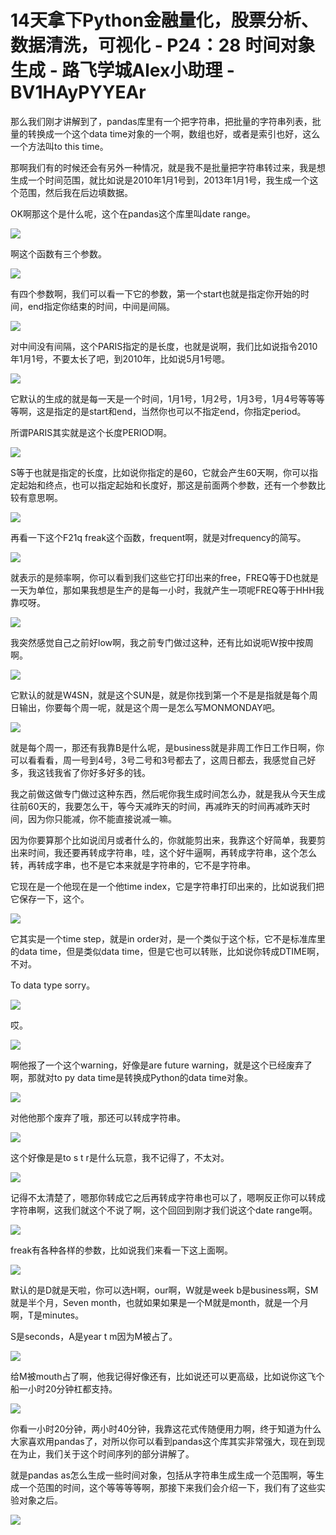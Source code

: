 # 14天拿下Python金融量化，股票分析、数据清洗，可视化 - P24：28 时间对象生成 - 路飞学城Alex小助理 - BV1HAyPYYEAr

那么我们刚才讲解到了，pandas库里有一个把字符串，把批量的字符串列表，批量的转换成一个这个data time对象的一个啊，数组也好，或者是索引也好，这么一个方法叫to this time。

那啊我们有的时候还会有另外一种情况，就是我不是批量把字符串转过来，我是想生成一个时间范围，就比如说是2010年1月1号到，2013年1月1号，我生成一个这个范围，然后我在后边填数据。

OK啊那这个是什么呢，这个在pandas这个库里叫date range。

![](img/c915a4aeb314da24626eecefeb6afdd3_1.png)

啊这个函数有三个参数。

![](img/c915a4aeb314da24626eecefeb6afdd3_3.png)

有四个参数啊，我们可以看一下它的参数，第一个start也就是指定你开始的时间，end指定你结束的时间，中间是间隔。



![](img/c915a4aeb314da24626eecefeb6afdd3_5.png)

对中间没有间隔，这个PARIS指定的是长度，也就是说啊，我们比如说指令2010年1月1号，不要太长了吧，到2010年，比如说5月1号嗯。



![](img/c915a4aeb314da24626eecefeb6afdd3_7.png)

它默认的生成的就是每一天是一个时间，1月1号，1月2号，1月3号，1月4号等等等等啊，这是指定的是start和end，当然你也可以不指定end，你指定period。

所谓PARIS其实就是这个长度PERIOD啊。

![](img/c915a4aeb314da24626eecefeb6afdd3_9.png)

S等于也就是指定的长度，比如说你指定的是60，它就会产生60天啊，你可以指定起始和终点，也可以指定起始和长度好，那这是前面两个参数，还有一个参数比较有意思啊。



![](img/c915a4aeb314da24626eecefeb6afdd3_11.png)

再看一下这个F21q freak这个函数，frequent啊，就是对frequency的简写。

![](img/c915a4aeb314da24626eecefeb6afdd3_13.png)

就表示的是频率啊，你可以看到我们这些它打印出来的free，FREQ等于D也就是一天为单位，那如果我想是生产的是每一小时，我就产生一项呢FREQ等于HHH我靠哎呀。



![](img/c915a4aeb314da24626eecefeb6afdd3_15.png)

我突然感觉自己之前好low啊，我之前专门做过这种，还有比如说呃W按中按周啊。

![](img/c915a4aeb314da24626eecefeb6afdd3_17.png)

它默认的就是W4SN，就是这个SUN是，就是你找到第一个不是是指就是每个周日输出，你要每个周一呢，就是这个周一是怎么写MONMONDAY吧。



![](img/c915a4aeb314da24626eecefeb6afdd3_19.png)

就是每个周一，那还有我靠B是什么呢，是business就是非周工作日工作日啊，你可以看看看，周一号到4号，3号二号和3号都去了，这周日都去，我感觉自己好多，我这钱我省了你好多好多的钱。

我之前做这做专门做过这种东西，然后呢你我生成时间怎么办，就是我从今天生成往前60天的，我要怎么干，等今天减昨天的时间，再减昨天的时间再减昨天时间，因为你只能减，你不能直接说减一嘛。

因为你要算那个比如说闰月或者什么的，你就能剪出来，我靠这个好简单，我要剪出来时间，我还要再转成字符串，哇，这个好牛逼啊，再转成字符串，这个怎么转，再转成字串，也不是它本来就是字符串的，它不是字符串。

它现在是一个他现在是一个他time index，它是字符串打印出来的，比如说我们把它保存一下，这个。

![](img/c915a4aeb314da24626eecefeb6afdd3_21.png)

它其实是一个time step，就是in order对，是一个类似于这个标，它不是标准库里的data time，但是类似data time，但是它也可以转账，比如说你转成DTIME啊，不对。

To data type sorry。

![](img/c915a4aeb314da24626eecefeb6afdd3_23.png)

哎。

![](img/c915a4aeb314da24626eecefeb6afdd3_25.png)

啊他报了一个这个warning，好像是are future warning，就是这个已经废弃了啊，那就对to py data time是转换成Python的data time对象。



![](img/c915a4aeb314da24626eecefeb6afdd3_27.png)

对他他那个废弃了哦，那还可以转成字符串。

![](img/c915a4aeb314da24626eecefeb6afdd3_29.png)

这个好像是是to s t r是什么玩意，我不记得了，不太对。

![](img/c915a4aeb314da24626eecefeb6afdd3_31.png)

记得不太清楚了，嗯那你转成它之后再转成字符串也可以了，嗯啊反正你可以转成字符串啊，这我们就这个不说了啊，这个回回到刚才我们说这个date range啊。



![](img/c915a4aeb314da24626eecefeb6afdd3_33.png)

freak有各种各样的参数，比如说我们来看一下这上面啊。

![](img/c915a4aeb314da24626eecefeb6afdd3_35.png)

默认的是D就是天啦，你可以选H啊，our啊，W就是week b是business啊，SM就是半个月，Seven month，也就如果如果是一个M就是month，就是一个月啊，T是minutes。

S是seconds，A是year t m因为M被占了。

![](img/c915a4aeb314da24626eecefeb6afdd3_37.png)

给M被mouth占了啊，他我记得好像还有，比如说还可以更高级，比如说你这飞个船一小时20分钟杠都支持。



![](img/c915a4aeb314da24626eecefeb6afdd3_39.png)

你看一小时20分钟，两小时40分钟，我靠这花式传随便用力啊，终于知道为什么大家喜欢用pandas了，对所以你可以看到pandas这个库其实非常强大，现在到现在为止，我们关于这个时间序列的部分讲解了。

就是pandas as怎么生成一些时间对象，包括从字符串生成生成一个范围啊，等生成一个范围的时间，这个等等等等啊，那接下来我们会介绍一下，我们有了这些实验对象之后。



![](img/c915a4aeb314da24626eecefeb6afdd3_41.png)